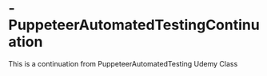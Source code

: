 # -PuppeteerAutomatedTestingContinuation
This is a continuation from  PuppeteerAutomatedTesting Udemy Class
